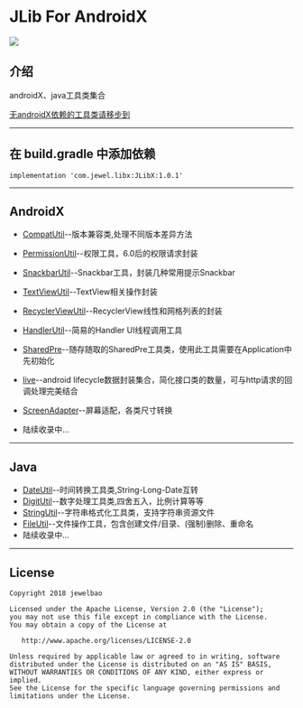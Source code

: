 # **JLib  For AndroidX**

<a href='https://bintray.com/jewelbao88/ComponentsMaven/JLibX?source=watch' alt='Get automatic notifications about new "JLibX" versions'><img src='https://www.bintray.com/docs/images/bintray_badge_color.png'></a>
## 介绍
 androidX、java工具类集合

 [无androidX依赖的工具类请移步到][14]

----------




## 在 build.gradle 中添加依赖
```
implementation 'com.jewel.libx:JLibX:1.0.1'
```

----------


## AndroidX ##

 - [CompatUtil][1]--版本兼容类,处理不同版本差异方法
 - [PermissionUtil][2]--权限工具，6.0后的权限请求封装
 - [SnackbarUtil][3]--Snackbar工具，封装几种常用提示Snackbar
 - [TextViewUtil][4]--TextView相关操作封装
 - [RecyclerViewUtil][5]--RecyclerView线性和网格列表的封装
 - [HandlerUtil][10]--简易的Handler UI线程调用工具
 - [SharedPre][11]--随存随取的SharedPre工具类，使用此工具需要在Application中先初始化
 - [live][12]--android lifecycle数据封装集合，简化接口类的数量，可与http请求的回调处理完美结合
 - [ScreenAdapter][13]--屏幕适配，各类尺寸转换

 - 陆续收录中...

----------


## Java ##

 - [DateUtil][6]--时间转换工具类,String-Long-Date互转
 - [DigitUtil][7]--数字处理工具类,四舍五入，比例计算等等
 - [StringUtil][8]--字符串格式化工具类，支持字符串资源文件
 - [FileUtil][9]--文件操作工具，包含创建文件/目录、(强制)删除、重命名
 - 陆续收录中...

----------


## License

```
Copyright 2018 jewelbao

Licensed under the Apache License, Version 2.0 (the "License");
you may not use this file except in compliance with the License.
You may obtain a copy of the License at

   http://www.apache.org/licenses/LICENSE-2.0

Unless required by applicable law or agreed to in writing, software
distributed under the License is distributed on an "AS IS" BASIS,
WITHOUT WARRANTIES OR CONDITIONS OF ANY KIND, either express or implied.
See the License for the specific language governing permissions and
limitations under the License.
```


  [1]: https://github.com/jewelbao/JLibX/blob/master/libx/src/main/java/com/jewel/libx/android/CompatUtil.java
  [2]: https://github.com/jewelbao/JLibX/blob/master/libx/src/main/java/com/jewel/libx/android/PermissionUtil.java
  [3]: https://github.com/jewelbao/JLibX/tree/master/libx/src/main/java/com/jewel/libx/android/SnackbarUtil.java
  [4]: https://github.com/jewelbao/JLibX/tree/master/libx/src/main/java/com/jewel/libx/android/TextViewUtil.java
  [5]: https://github.com/jewelbao/JLibX/tree/master/libx/src/main/java/com/jewel/libx/android/recyclerView/RecyclerViewUtil.java
  [6]: https://github.com/jewelbao/JLibX/tree/master/libx/src/main/java/com/jewel/libx/java/DateUtilser/JLib/src/main/java/com/jewel/lib/android/recyclerView/RecyclerViewUtil.java
  [7]: https://github.com/jewelbao/JLibX/tree/master/libx/src/main/java/com/jewel/libx/java/DigitUtil.java
  [8]: https://github.com/jewelbao/JLibX/tree/master/libx/src/main/java/com/jewel/libx/java/StringUtil.java
  [9]: https://github.com/jewelbao/JLibX/tree/master/libx/src/main/java/com/jewel/libx/java/FileUtil.java
  [10]: https://github.com/jewelbao/JLibX/tree/master/libx/src/main/java/com/jewel/libx/android/HandlerUtil.java
  [11]: https://github.com/jewelbao/JLibX/tree/master/libx/src/main/java/com/jewel/libx/android/SharedPre.java
  [12]: https://github.com/jewelbao/JLibX/blob/master/libx/src/main/java/com/jewel/libx/android/live
  [13]: https://github.com/jewelbao/JLibX/blob/master/libx/src/main/java/com/jewel/libx/android/ScreenAdapter.java
  [14]: https://github.com/jewelbao/JLib
